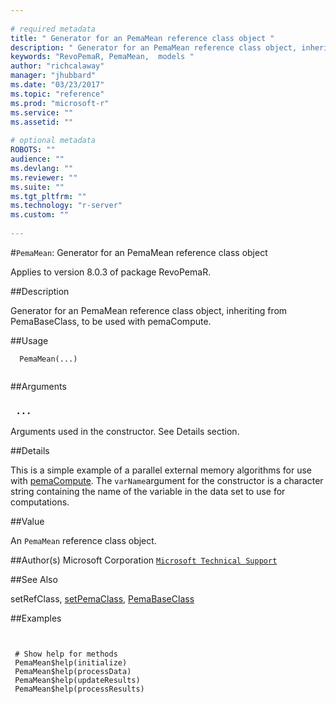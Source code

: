 ```yaml
--- 
 
# required metadata 
title: " Generator for an PemaMean reference class object " 
description: " Generator for an PemaMean reference class object, inheriting from PemaBaseClass, to be used with pemaCompute. " 
keywords: "RevoPemaR, PemaMean,  models " 
author: "richcalaway" 
manager: "jhubbard" 
ms.date: "03/23/2017" 
ms.topic: "reference" 
ms.prod: "microsoft-r" 
ms.service: "" 
ms.assetid: "" 
 
# optional metadata 
ROBOTS: "" 
audience: "" 
ms.devlang: "" 
ms.reviewer: "" 
ms.suite: "" 
ms.tgt_pltfrm: "" 
ms.technology: "r-server" 
ms.custom: "" 
 
--- 
```

 
 
 #`PemaMean`:  Generator for an PemaMean reference class object 

 Applies to version 8.0.3 of package RevoPemaR.
 
 ##Description
 
Generator for an PemaMean reference class object, inheriting from PemaBaseClass, to be used with pemaCompute.
 
 
 ##Usage

```   
  PemaMean(...)
 
```
 
 
 ##Arguments

   
  
    
 ### ` ...`
  Arguments used in the constructor. See Details section.  
  
 
 
 ##Details
 
This is a simple example of a parallel external memory algorithms for use with
[pemaCompute](pemacompute.md). The `varName`argument for the constructor is a
character string containing the name of the variable in the data set to use
for computations.
 
 
 ##Value
 
An `PemaMean` reference class object.
 
 
 ##Author(s)
 Microsoft Corporation [`Microsoft Technical Support`](https://go.microsoft.com/fwlink/?LinkID=698556&clcid=0x409)
 
 
 
 
 ##See Also
 
setRefClass,
[setPemaClass](../../pemar/packagehelp/setpemaclass.md),
[PemaBaseClass](pemabaseclass.md)
   
 ##Examples

 ```
   
  
  # Show help for methods
  PemaMean$help(initialize)
  PemaMean$help(processData)
  PemaMean$help(updateResults)
  PemaMean$help(processResults)
  
 
```
 
 
 
 
